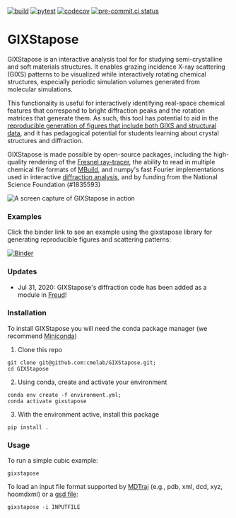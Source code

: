 [![build](https://github.com/cmelab/GIXStapose/actions/workflows/build.yml/badge.svg)](https://github.com/cmelab/GIXStapose/actions/workflows/build.yml)
[![pytest](https://github.com/cmelab/GIXStapose/actions/workflows/pytest.yml/badge.svg)](https://github.com/cmelab/GIXStapose/actions/workflows/pytest.yml)
[![codecov](https://codecov.io/gh/cmelab/GIXStapose/branch/master/graph/badge.svg)](https://codecov.io/gh/cmelab/GIXStapose)
[![pre-commit.ci status](https://results.pre-commit.ci/badge/github/cmelab/GIXStapose/master.svg)](https://results.pre-commit.ci/latest/github/cmelab/GIXStapose/master)


# GIXStapose
GIXStapose is an interactive analysis tool for for studying semi-crystalline and soft materials structures. It enables grazing incidence X-ray scattering (GIXS) patterns to be visualized while interactively rotating chemical structures, especially periodic simulation volumes generated from molecular simulations.

This functionality is useful for interactively identifying  real-space chemical features that correspond to bright diffraction peaks and the rotation matrices that generate them.
As such, this tool has potential to aid in the [reproducible generation of figures that include both GIXS and structural data](http://dx.doi.org/10.1080/08927022.2017.1296958), and it has pedagogical potential for students learning about crystal structures and diffraction.

GIXStapose is made possible by open-source packages, including the high-quality rendering of the [Fresnel ray-tracer](https://fresnel.readthedocs.io/en/stable/), the ability to read in multiple chemical file formats of [MBuild](https://mosdef.org/mbuild/index.html), and numpy's fast Fourier implementations used in interactive [diffraction analysis](https://bitbucket.org/cmelab/cme_utils/src/master/cme_utils/analyze/diffractometer.py), and by funding from the National Science Foundation (#1835593)

![A screen capture of GIXStapose in action](gixstapose/data/screenshot.gif)

### Examples

Click the binder link to see an example using the gixstapose library for generating reproducible figures and scattering patterns:

[![Binder](https://mybinder.org/badge_logo.svg)](https://mybinder.org/v2/gh/cmelab/gixstapose/master?urlpath=tree/examples/Figure_Example.ipynb)

### Updates
- Jul 31, 2020: GIXStapose's diffraction code has been added as a module in [Freud](https://freud.readthedocs.io/en/v2.4.1/modules/diffraction.html)!

### Installation
To install GIXStapose you will need the conda package manager (we recommend [Miniconda](https://docs.conda.io/en/latest/miniconda.html))
1. Clone this repo
```
git clone git@github.com:cmelab/GIXStapose.git;
cd GIXStapose
```
2. Using conda, create and activate your environment
```
conda env create -f environment.yml;
conda activate gixstapose
```
3. With the environment active, install this package
```
pip install .
```

### Usage
To run a simple cubic example:
```
gixstapose
```
To load an input file format supported by [MDTraj](http://mdtraj.org/1.8.0/load_functions.html) (e.g., pdb, xml, dcd, xyz, hoomdxml) or a [gsd file](https://gsd.readthedocs.io/en/stable/):
```
gixstapose -i INPUTFILE
```
